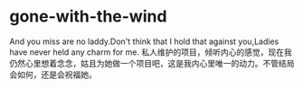 # gone-with-the-wind
And you miss are no laddy.Don't think that I hold that against you,Ladies have never held any charm for me.
私人维护的项目，倾听内心的感觉，现在我仍然心里想着念念，姑且为她做一个项目吧，这是我内心里唯一的动力。不管结局会如何，还是会祝福她。
